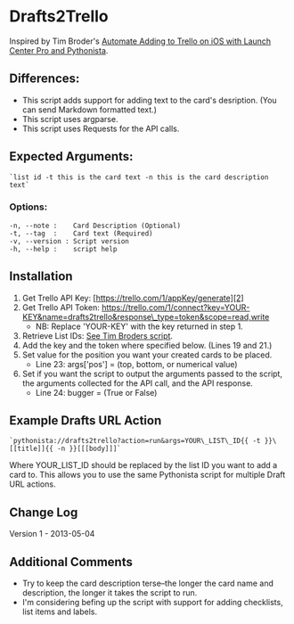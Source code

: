 # Drafts2Trello

Inspired by Tim Broder's [Automate Adding to Trello on iOS with Launch Center Pro and Pythonista][1].

## Differences:
 * This script adds support for adding text to the card's desription. (You can send Markdown formatted text.)
 * This script uses argparse.
 * This script uses Requests for the API calls.

## Expected Arguments:

	`list id -t this is the card text -n this is the card description text`

### Options:

	-n, --note :    Card Description (Optional)
	-t, --tag  :    Card text (Required)
	-v, --version : Script version
	-h, --help :    script help

## Installation
1. Get Trello API Key: [https://trello.com/1/appKey/generate][2]
2. Get Trello API Token:  https://trello.com/1/connect?key=YOUR-KEY&name=drafts2trello&response\_type=token&scope=read,write 
	* NB: Replace 'YOUR-KEY' with the key returned in step 1.
3. Retrieve List IDs: [See Tim Broders script][3].
4. Add the key and the token where specified below. (Lines 19 and 21.)
5. Set value for the position you want your created cards to be placed.
	* Line 23: args\['pos'] = (top, bottom, or numerical value)
6. Set if you want the script to output the arguments passed to the script,
the arguments collected for the API call, and the API response.
	* Line 24: bugger = (True or False)

## Example Drafts URL Action

	`pythonista://drafts2trello?action=run&args=YOUR\_LIST\_ID{{ -t }}\[[title]]{{ -n }}[[[body]]]`

Where YOUR\_LIST\_ID should be replaced by the list ID you want to add a card to. This allows you to use the same Pythonista script for multiple Draft URL actions.

## Change Log

Version 1 - 2013-05-04

## Additional Comments

* Try to keep the card description terse–the longer the card name and description, the longer it takes the script to run.
* I'm considering befing up the script with support for adding checklists, list items and labels.


[1]:	http://timbroder.com/2013/03/automating-adding-to-trello-on-ios.html
[2]:	https://trello.com/1/appKey/generate
[3]:	http://timbroder.com/2013/03/automating-adding-to-trello-on-ios.html

